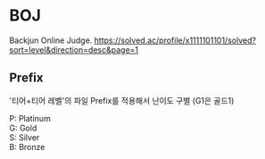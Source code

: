 # BOJ
Backjun Online Judge.
https://solved.ac/profile/x1111101101/solved?sort=level&direction=desc&page=1

## Prefix
'티어+티어 레벨'의 파일 Prefix를 적용해서 난이도 구별 (G1은 골드1)

P: Platinum  
G: Gold  
S: Silver  
B: Bronze  
